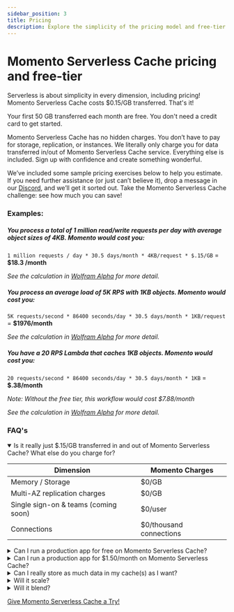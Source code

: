 ```yaml
---
sidebar_position: 3
title: Pricing
description: Explore the simplicity of the pricing model and free-tier information for Momento Serverless Cache
---
```


# Momento Serverless Cache pricing and free-tier
Serverless is about simplicity in every dimension, including pricing! Momento Serverless Cache costs $0.15/GB transferred. That's it!

Your first 50 GB transferred each month are free. You don't need a credit card to get started.

Momento Serverless Cache has no hidden charges. You don’t have to pay for storage, replication, or instances. We literally only charge you for data transferred in/out of Momento Serverless Cache service. Everything else is included. Sign up with confidence and create something wonderful.

We’ve included some sample pricing exercises below to help you estimate. If you need further assistance (or just can’t believe it), drop a message in our [Discord](https://discord.gg/Z7FSXB89), and we’ll get it sorted out. Take the Momento Serverless Cache challenge: see how much you can save!

### Examples:

##### You process a total of 1 million read/write requests per day with average object sizes of 4KB. Momento would cost you:

`1 million requests / day * 30.5 days/month * 4KB/request * $.15/GB` = **$18.3 /month**

_See the calculation in [Wolfram Alpha](https://www.wolframalpha.com/input?i=1+million%2F+day+*+4KB+*+%24.15%2FGB+to+%24%2Fmonth) for more detail._

##### You process an average load of 5K RPS with 1KB objects. Momento would cost you:

`5K requests/second * 86400 seconds/day * 30.5 days/month * 1KB/request` = **$1976/month**

_See the calculation in [Wolfram Alpha](https://www.wolframalpha.com/input?i=5000%2Fsecond+*+1KB++*+%24.15%2FGB+to+%24%2Fmonth) for more detail._

##### You have a 20 RPS Lambda that caches 1KB objects. Momento would cost you:

`20 requests/second * 86400 seconds/day * 30.5 days/month * 1KB` = **$.38/month**

_Note: Without the free tier, this workflow would cost $7.88/month_

_See the calculation in [Wolfram Alpha](https://www.wolframalpha.com/input?i=%28%2820+requests%2Fsecond+*+1KB%2Frequest%29+-+50GB+%2Fmonth%29+*+%24.15%2FGB+to+%24%2Fmonth) for more detail._

### FAQ's 
<details open>
  <summary>Is it really just $.15/GB transferred in and out of Momento Serverless Cache? What else do you charge for?</summary>

| Dimension                            | Momento Charges         |
|--------------------------------------|-------------------------|
| Memory / Storage                     | $0/GB                   |
| Multi-AZ replication charges         | $0/GB                   |
| Single sign-on & teams (coming soon) | $0/user                 |
| Connections                          | $0/thousand connections |
  
 </details>

<details>
<summary>Can I run a production app for free on Momento Serverless Cache?</summary>
Absolutely! Our free tier and low usage tiers are as fast, as available, and as secure as our at scale service. You get all our availability features like multi-AZ replication, hot key protection, and automatic scaling to handle bursts. You even get all our security features for free (end-to-end encryption, per request authentication, TLS).

We frequently find customers provisioning an entire cluster to handle low-RPS workflows. If you want them to be HA, you need multiple nodes. If you believe in CICD, you likely have a similarly sized cluster in staging—and maybe even in dev. That adds up! Turn off those machines—and save the environment. Go Momento!
</details>

<details>
  <summary>Can I run a production app for $1.50/month on Momento Serverless Cache?</summary>
Absolutely! If you are transferring 60 GB of data in/out of Momento Serverless Cache each month, you get the first 50GB free each month and pay $0.15/GB for the remaining 10GB each month. Access enterprise-grade availability, security, and performance at any scale with Momento.


As crazy as it sounds, we are not the first to do this. You can experience this with other serverless services like Amazon DynamoDB, Amazon S3, and more—we are just bringing serverless to caching!
</details>

<details>
  <summary>Can I really store as much data in my cache(s) as I want?</summary>
Heck yeah! You are billed for the inbound and outbound transfer of data, not for the volume of data in your cache.
</details>

<details>
  <summary>Will it scale?</summary>
Hell yes! Momento Serverless Cache is the best way to future-proof your caching story. You can add Momento Serverless Cache *extremely* quickly—and it just fades into the background whether you are doing 1 RPS or 1 million RPS. You just pay for what you use—so you get a scalable cache without spending a lot of cash.
</details>
  
<details>
  <summary>Will it blend?</summary>
We do not recommend putting Momento Serverless Cache in a blender as it may void the warranty of your blender, but Momento Serverless Cache  is robust with enterprise grade security and availability. Momento Serverless Cache does blend seamlessly with your current cloud setup, whether you're on AWS, GCP, Azure, or multi-cloud!
</details>

[Give Momento Serverless Cache a Try!](./../getting-started)
